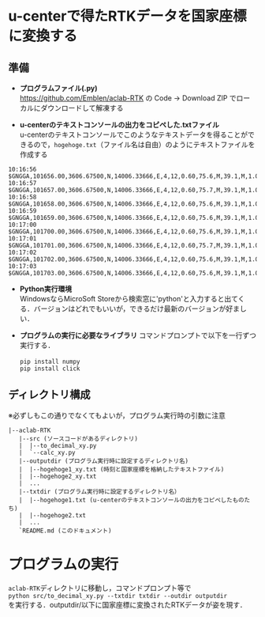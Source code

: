 # u-centerで得たRTKデータを国家座標に変換する

## 準備
- **プログラムファイル(.py)**  
  https://github.com/Emblen/aclab-RTK の Code -> Download ZIP でローカルにダウンロードして解凍する
  
- **u-centerのテキストコンソールの出力をコピペした.txtファイル**  
u-centerのテキストコンソールでこのようなテキストデータを得ることができるので，`hogehoge.txt`（ファイル名は自由）のようにテキストファイルを作成する
```
10:16:56  $GNGGA,101656.00,3606.67500,N,14006.33666,E,4,12,0.60,75.6,M,39.1,M,1.0,0004*55
10:16:57  $GNGGA,101657.00,3606.67500,N,14006.33666,E,4,12,0.60,75.7,M,39.1,M,1.0,0004*56
10:16:58  $GNGGA,101658.00,3606.67500,N,14006.33666,E,4,12,0.60,75.6,M,39.1,M,1.0,0004*59
10:16:59  $GNGGA,101659.00,3606.67500,N,14006.33666,E,4,12,0.60,75.6,M,39.1,M,1.0,0004*58
10:17:00  $GNGGA,101700.00,3606.67500,N,14006.33666,E,4,12,0.60,75.6,M,39.1,M,1.0,0004*55
10:17:01  $GNGGA,101701.00,3606.67500,N,14006.33666,E,4,12,0.60,75.7,M,39.1,M,1.0,0004*54
10:17:02  $GNGGA,101702.00,3606.67500,N,14006.33666,E,4,12,0.60,75.6,M,39.1,M,1.0,0004*57
10:17:03  $GNGGA,101703.00,3606.67500,N,14006.33666,E,4,12,0.60,75.6,M,39.1,M,1.0,0004*57
```
- **Python実行環境**  
  WindowsならMicroSoft Storeから検索窓に'python'と入力すると出てくる．バージョンはどれでもいいが，できるだけ最新のバージョンが好ましい．
  
- **プログラムの実行に必要なライブラリ** 
  コマンドプロンプトで以下を一行ずつ実行する．
  ```
  pip install numpy　　
  pip install click
  ```
## ディレクトリ構成
※必ずしもこの通りでなくてもよいが，プログラム実行時の引数に注意
```
|--aclab-RTK
   |--src (ソースコードがあるディレクトリ)
   |  |--to_decimal_xy.py
   |  `--calc_xy.py
   |--outputdir (プログラム実行時に設定するディレクトリ名)
   |  |--hogehoge1_xy.txt (時刻と国家座標を格納したテキストファイル)
   |  |--hogehoge2_xy.txt
   |  ...
   |--txtdir (プログラム実行時に設定するディレクトリ名）
   |  |--hogehoge1.txt (u-centerのテキストコンソールの出力をコピペしたものたち)
   |  |--hogehoge2.txt
   |  ...
   `README.md (このドキュメント)
```
# プログラムの実行
`aclab-RTK`ディレクトリに移動し，コマンドプロンプト等で  
`python src/to_decimal_xy.py --txtdir txtdir --outdir outputdir`  
を実行する．outputdir/以下に国家座標に変換されたRTKデータが姿を現す．

